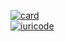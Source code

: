 

[![card](https://github-readme-stats.vercel.app/api?username=FabioNeves28&theme=radical)](https://github.com/FabioNeves28/)<br>
[![iuricode](https://github-readme-stats.vercel.app/api/top-langs/?username=FabioNeves28&hide=html&layout=compact=true&theme=radical)](https://github.com/LucasSerpri/)
